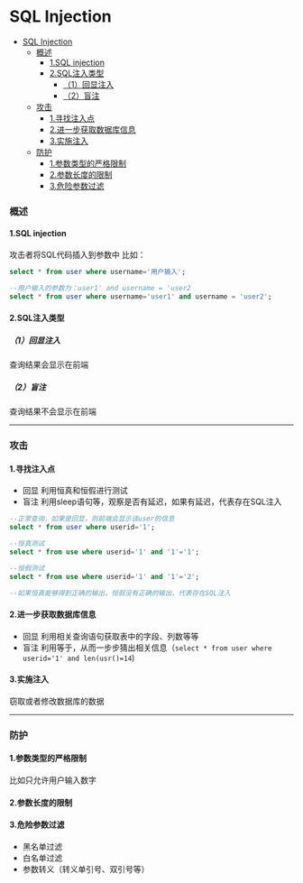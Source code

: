 # SQL Injection

<!-- @import "[TOC]" {cmd="toc" depthFrom=1 depthTo=6 orderedList=false} -->
<!-- code_chunk_output -->

- [SQL Injection](#sql-injection)
    - [概述](#概述)
      - [1.SQL injection](#1sql-injection)
      - [2.SQL注入类型](#2sql注入类型)
        - [（1）回显注入](#1回显注入)
        - [（2）盲注](#2盲注)
    - [攻击](#攻击)
      - [1.寻找注入点](#1寻找注入点)
      - [2.进一步获取数据库信息](#2进一步获取数据库信息)
      - [3.实施注入](#3实施注入)
    - [防护](#防护)
      - [1.参数类型的严格限制](#1参数类型的严格限制)
      - [2.参数长度的限制](#2参数长度的限制)
      - [3.危险参数过滤](#3危险参数过滤)

<!-- /code_chunk_output -->

### 概述

#### 1.SQL injection
攻击者将SQL代码插入到参数中
比如：
```sql
select * from user where username='用户输入';

--用户输入的参数为：user1' and username = 'user2
select * from user where username='user1' and username = 'user2';
```

#### 2.SQL注入类型

##### （1）回显注入
查询结果会显示在前端

##### （2）盲注
查询结果不会显示在前端

***

### 攻击

#### 1.寻找注入点
* 回显 利用恒真和恒假进行测试
* 盲注 利用sleep语句等，观察是否有延迟，如果有延迟，代表存在SQL注入
```SQL
--正常查询，如果是回显，则前端会显示该user的信息
select * from user where userid='1';

--恒真测试
select * from use where userid='1' and '1'='1';

--恒假测试
select * from use where userid='1' and '1'='2';

--如果恒真能够得到正确的输出，恒假没有正确的输出，代表存在SQL注入
```

#### 2.进一步获取数据库信息
* 回显 利用相关查询语句获取表中的字段、列数等等
* 盲注 利用等于，从而一步步猜出相关信息（`select * from user where userid='1' and len(usr()=14`)

#### 3.实施注入
窃取或者修改数据库的数据

***

### 防护

#### 1.参数类型的严格限制
比如只允许用户输入数字

#### 2.参数长度的限制

#### 3.危险参数过滤
* 黑名单过滤
* 白名单过滤
* 参数转义（转义单引号、双引号等）
